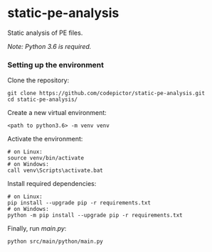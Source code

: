 # static-pe-analysis

Static analysis of PE files.

*Note: Python 3.6 is required.*

### Setting up the environment

Clone the repository:

    git clone https://github.com/codepictor/static-pe-analysis.git
    cd static-pe-analysis/

Create a new virtual environment:

    <path to python3.6> -m venv venv

Activate the environment:

    # on Linux:
    source venv/bin/activate
    # on Windows:
    call venv\Scripts\activate.bat

Install required dependencies:

    # on Linux:
    pip install --upgrade pip -r requirements.txt
    # on Windows:
    python -m pip install --upgrade pip -r requirements.txt

Finally, run *main.py*:

    python src/main/python/main.py
